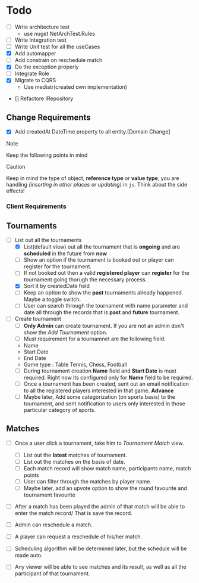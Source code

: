 # Todo


- [ ] Write architecture test
    - use nuget NetArchTest.Rules
- [ ] Write Integration test
- [ ] Write Unit test for all the useCases
- [x] Add automapper
- [ ] Add constrain on reschedule match
- [x] Do the exception properly
- [ ] Integrate Role
- [x] Migrate to CQRS
    - Use mediatr(created own implementation)
- [] Refactore IRepository

## Change Requirements
- [x] Add createdAt DateTime property to all entity.[Domain Change] 


> [!NOTE]
> Keep the following points in mind

> [!CAUTION]  
>Keep in mind the type of object, **reference type** or **value type**, you are handling *(inserting in other places or updating)* in `js`. Think about the side effects!


### Client Requirements

## Tournaments

- [ ] List out all the tournaments
    - [x] List(default view) out all the tournament that is **ongoing** and are **scheduled** in the future from **now**
    - [ ] Show an option if the tournament is booked out or player can register for the tournament.
    - [ ] If not booked out then a valid **registered player** can **register** for the tournament going thorugh the necessary process.
    - [x] Sort it by createdDate field
    - [ ] Keep an option to show the **past** tournaments already happened. Maybe a toggle switch.
    - [ ] User can search through the tournament with name parameter and date all through the records that is **past** and **future** tournament.
- [ ] Create tournament
    - [ ] **Only Admin** can create tournament. If you are not an admin don't show the *Add Tournament* option.
    - [ ] Must requirement for a tournamnet are the following field:
     - Name
     - Start Date
     - End Date
     - Game type : Table Tennis, Chess, Football
    - [ ] During tournament creation **Name** field and **Start Date** is must required. Right now its configured only for **Name** field to be required.
    - [ ] Once a tournament has been created, sent out an email notification to all the registered players interested in that game. **Advance**
    - [ ] Maybe later, Add some categorization (on sports basis) to the tournament, and sent notification to users only interested in those particular  category of sports.

## Matches

 - [ ] Once a user click a tournament, take him to *Tournament Match* view.
    - [ ] List out the **latest** matches of tournament.
    - [ ] List out the matches on the basis of date.
    - [ ] Each match record will show match name, participants name, match points
    - [ ] User can filter through the matches by player name.
    - [ ] Maybe later, add an upvote option to show the round favourite and tournament favourite

- [ ] After a match has been played the admin of that match will be able to enter the match record/ That is save the record.
- [ ] Admin can reschedule a match.
- [ ] A player can request a reschedule of his/her match.
- [ ] Scheduling algorithm will be determined later, but the schedule will be made auto.
- [ ] Any viewer will be able to see matches and its result, as well as all the participant of that tournament.

